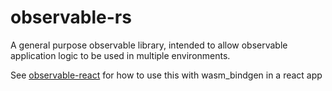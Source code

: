 # observable-rs

A general purpose observable library, intended to allow observable application logic to be used in multiple environments.

See [observable-react](https://crates.io/crates/observable-react) for how to use this with wasm_bindgen in a react app